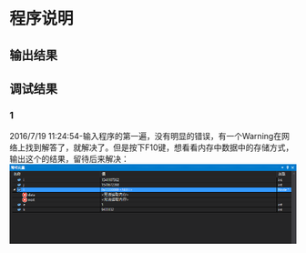 # 程序说明 #
## 输出结果 ##

## 调试结果 ##
### 1 ###
2016/7/19 11:24:54-输入程序的第一遍，没有明显的错误，有一个Warning在网络上找到解答了，就解决了。但是按下F10键，想看看内存中数据中的存储方式，输出这个的结果，留待后来解决：
![](img/bug1.png)




